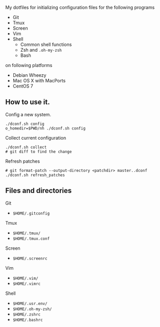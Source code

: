 My dotfiles for initializing configuration files for the following programs

- Git
- Tmux
- Screen
- Vim
- Shell
	- Common shell functions
	- Zsh and `.oh-my-zsh`
	- Bash

on following platforms

- Debian Wheezy
- Mac OS X with MacPorts
- CentOS 7

## How to use it.

Config a new system.

	./dconf.sh config
	o_homedir=$PWD/nh ./dconf.sh config

Collect current configuration

	./dconf.sh collect
	# git diff to find the change

Refresh patches

	# git format-patch --output-directory <patchdir> master..dconf
	./dconf.sh refresh_patches

## Files and directories

Git

- `$HOME/.gitconfig`

Tmux

- `$HOME/.tmux/`
- `$HOME/.tmux.conf`

Screen

- `$HOME/.screenrc`

Vim

- `$HOME/.vim/`
- `$HOME/.vimrc`

Shell

- `$HOME/.usr.env/`
- `$HOME/.oh-my-zsh/`
- `$HOME/.zshrc`
- `$HOME/.bashrc`


